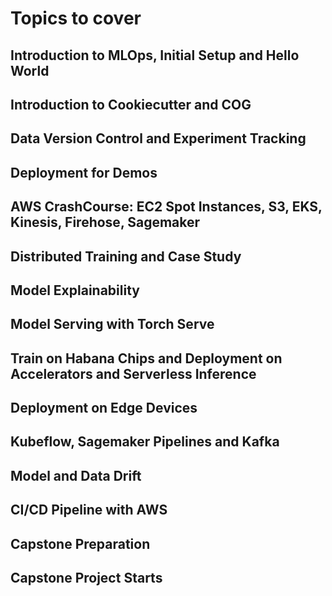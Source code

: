 # Topics to cover #

## Introduction to MLOps, Initial Setup and Hello World ##
## Introduction to Cookiecutter and COG ##
## Data Version Control and Experiment Tracking ##
## Deployment for Demos ##
## AWS CrashCourse: EC2 Spot Instances, S3, EKS, Kinesis, Firehose, Sagemaker ##
## Distributed Training and Case Study ##
## Model Explainability ##
## Model Serving with Torch Serve ##
## Train on Habana Chips and Deployment on Accelerators and Serverless Inference ##
## Deployment on Edge Devices ##
## Kubeflow, Sagemaker Pipelines and Kafka ##
## Model and Data Drift ##
## CI/CD Pipeline with AWS ##
## Capstone Preparation ##
## Capstone Project Starts ##
